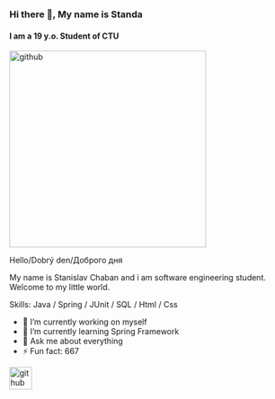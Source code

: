 ### Hi there 👋, My name is Standa
#### I am a 19 y.o. Student of CTU
<img src='http://programmermemes.com/wp-content/uploads/2021/02/1614313094_597_126619378_152062346648958_3265942942695692444_n.jpg' alt='github' height='350'>

Hello/Dobrý den/Доброго дня 

My name is Stanislav Chaban and i am software engineering student. Welcome to my little world.


Skills: Java / Spring / JUnit /  SQL / Html / Css

- 🔭 I’m currently working on myself 
- 🌱 I’m currently learning Spring Framework
- 💬 Ask me about everything 
- ⚡️ Fun fact: 667 


[<img src='https://cdn.jsdelivr.net/npm/simple-icons@3.0.1/icons/github.svg' alt='github' height='40'>](https://github.com/chabasta)
